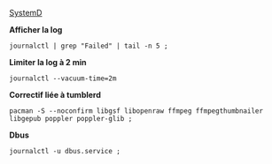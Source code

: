 [SystemD](https://github.com/dexter74/Archlinux/blob/main/Documentation/SystemD.MD)


**Afficher la log**
```
journalctl | grep "Failed" | tail -n 5 ;
```

**Limiter la log à 2 min**
```
journalctl --vacuum-time=2m
```

**Correctif liée à tumblerd**

```
pacman -S --noconfirm libgsf libopenraw ffmpeg ffmpegthumbnailer libgepub poppler poppler-glib ;
```


**Dbus**
```
journalctl -u dbus.service ;
```
